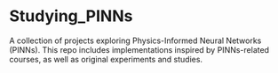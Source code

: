 # Studying_PINNs
A collection of projects exploring Physics-Informed Neural Networks (PINNs). This repo includes implementations inspired by PINNs-related courses, as well as original experiments and studies.
